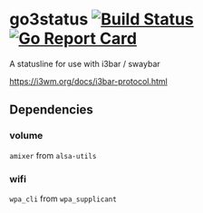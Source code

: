 # go3status  [![Build Status](https://travis-ci.org/seankhliao/go3status.svg?branch=master)](https://travis-ci.org/seankhliao/go3status) [![Go Report Card](https://goreportcard.com/badge/github.com/seankhliao/go3status)](https://goreportcard.com/report/github.com/seankhliao/go3status)

A statusline for use with i3bar / swaybar

https://i3wm.org/docs/i3bar-protocol.html

## Dependencies

### volume

`amixer` from `alsa-utils`

### wifi

`wpa_cli` from `wpa_supplicant`
